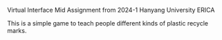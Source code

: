 Virtual Interface Mid Assignment from 2024-1 Hanyang University ERICA

This is a simple game to teach people different kinds of plastic recycle marks.
